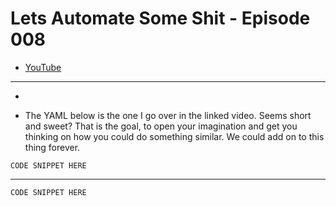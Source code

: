# Lets Automate Some Shit - Episode 008
- [YouTube]()
___

- 

- The YAML below is the one I go over in the linked video. Seems short and sweet? That is the goal, to open your imagination and get you thinking on how you could do something similar. We could add on to this thing forever. 


```
CODE SNIPPET HERE
```

---

```
CODE SNIPPET HERE
```
